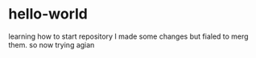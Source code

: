 # hello-world
learning how to start repository 
I made some changes but fialed to merg them.
so now trying agian
